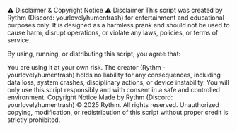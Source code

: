 ⚠️ Disclaimer & Copyright Notice ⚠️
Disclaimer
This script was created by Rythm (Discord: yourlovelyhumentrash) for entertainment and educational purposes only. It is designed as a harmless prank and should not be used to cause harm, disrupt operations, or violate any laws, policies, or terms of service.

By using, running, or distributing this script, you agree that:

You are using it at your own risk.
The creator (Rythm - yourlovelyhumentrash) holds no liability for any consequences, including data loss, system crashes, disciplinary actions, or device instability.
You will only use this script responsibly and with consent in a safe and controlled environment.
Copyright Notice
Made by Rythm (Discord: yourlovelyhumentrash)
© 2025 Rythm. All rights reserved.
Unauthorized copying, modification, or redistribution of this script without proper credit is strictly prohibited.

